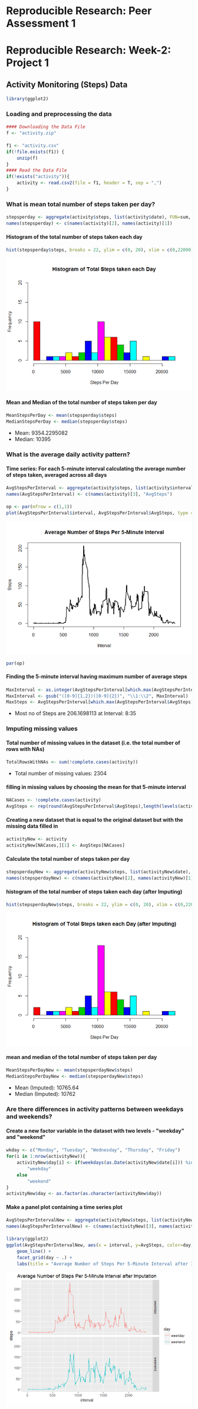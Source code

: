 # Reproducible Research: Peer Assessment 1

# Reproducible Research: Week-2: Project 1
## Activity Monitoring (Steps) Data


```r
library(ggplot2)
```

### Loading and preprocessing the data


```r
#### Downloading the Data File
f <- "activity.zip"

f1 <- "activity.csv"
if(!file.exists(f1)) {
    unzip(f)
}
#### Read the Data File 
if(!exists("activity")){
    activity <- read.csv2(file = f1, header = T, sep = ",")
}
```


### What is mean total number of steps taken per day?


```r
stepsperday <- aggregate(activity$steps, list(activity$date), FUN=sum, na.rm = T)
names(stepsperday) <- c(names(activity)[2], names(activity)[1])
```

#### Histogram of the total number of steps taken each day

```r
hist(stepsperday$steps, breaks = 22, ylim = c(0, 20), xlim = c(0,22000), col = rep(2:7), xlab = "Steps Per Day", main = "Histogram of Total Steps taken each Day")
```

![](PA1_template_files/figure-html/unnamed-chunk-4-1.png)<!-- -->

#### Mean and Median of the total number of steps taken per day

```r
MeanStepsPerDay <- mean(stepsperday$steps)
MedianStepsPerDay <- median(stepsperday$steps)
```
* Mean: 9354.2295082
* Median:  10395


### What is the average daily activity pattern?

#### Time series: For each 5-minute interval calculating the average number of steps taken, averaged across all days

```r
AvgStepsPerInterval <- aggregate(activity$steps, list(activity$interval), FUN=mean, na.rm = T)
names(AvgStepsPerInterval) <- c(names(activity)[3], "AvgSteps")

op <- par(mfrow = c(1,1))
plot(AvgStepsPerInterval$interval, AvgStepsPerInterval$AvgSteps, type = "l", lwd = 2, main = "Average Number of Steps Per 5-Minute Interval", xlab = "Interval", ylab = "Steps")
```

![](PA1_template_files/figure-html/unnamed-chunk-6-1.png)<!-- -->

```r
par(op)
```


#### Finding the 5-minute interval having maximum number of average steps

```r
MaxInterval <- as.integer(AvgStepsPerInterval[which.max(AvgStepsPerInterval$AvgSteps),][1])
MaxInterval <- gsub("([0-9]{1,2})([0-9]{2})", "\\1:\\2", MaxInterval)
MaxSteps <- AvgStepsPerInterval[which.max(AvgStepsPerInterval$AvgSteps),][2]
```

* Most no of Steps are 206.1698113 at Interval: 8:35


### Imputing missing values

#### Total number of missing values in the dataset (i.e. the total number of rows with NAs)

```r
TotalRowsWithNAs <- sum(!complete.cases(activity))
```
* Total number of missing values: 2304

#### filling in missing values by choosing the mean for that 5-minute interval

```r
NACases <- !complete.cases(activity)
AvgSteps <- rep(round(AvgStepsPerInterval$AvgSteps),length(levels(activity$date)))
```

#### Creating a new dataset that is equal to the original dataset but with the missing data filled in

```r
activityNew <- activity
activityNew[NACases,][1] <- AvgSteps[NACases]
```

#### Calculate the total number of steps taken per day

```r
stepsperdayNew <- aggregate(activityNew$steps, list(activityNew$date), FUN=sum)
names(stepsperdayNew) <- c(names(activityNew)[2], names(activityNew)[1])
```

#### histogram of the total number of steps taken each day (after Imputing)

```r
hist(stepsperdayNew$steps, breaks = 22, ylim = c(0, 20), xlim = c(0,22000), col = rep(2:7), xlab = "Steps Per Day", main = "Histogram of Total Steps taken each Day (after Imputing)")
```

![](PA1_template_files/figure-html/unnamed-chunk-12-1.png)<!-- -->

#### mean and median of the total number of steps taken per day

```r
MeanStepsPerDayNew <- mean(stepsperdayNew$steps)
MedianStepsPerDayNew <- median(stepsperdayNew$steps)
```
* Mean (Imputed): 10765.64
* Median (Imputed):  10762


### Are there differences in activity patterns between weekdays and weekends?

#### Create a new factor variable in the dataset with two levels - "weekday" and "weekend"

```r
wkday <- c("Monday", "Tuesday", "Wednesday", "Thursday", "Friday") 
for(i in 1:nrow(activityNew)){
    activityNew$day[i] <- if(weekdays(as.Date(activityNew$date[i])) %in% wkday)
        "weekday" 
    else 
        "weekend"
}
activityNew$day <- as.factor(as.character(activityNew$day))
```

#### Make a panel plot containing a time series plot


```r
AvgStepsPerIntervalNew <- aggregate(activityNew$steps, list(activityNew$interval, activityNew$day), FUN=mean)
names(AvgStepsPerIntervalNew) <- c(names(activityNew)[3], names(activityNew)[4], "AvgSteps")

library(ggplot2)
ggplot(AvgStepsPerIntervalNew, aes(x = interval, y=AvgSteps, color=day)) +
    geom_line() +
    facet_grid(day ~ .) +
    labs(title = "Average Number of Steps Per 5-Minute Interval after Imputation", x = "interval", y = "steps")
```

![](PA1_template_files/figure-html/unnamed-chunk-15-1.png)<!-- -->

